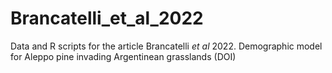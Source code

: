 # Brancatelli_et_al_2022
 Data and R scripts for the article Brancatelli *et al* 2022. Demographic model for Aleppo pine invading Argentinean grasslands (DOI)
